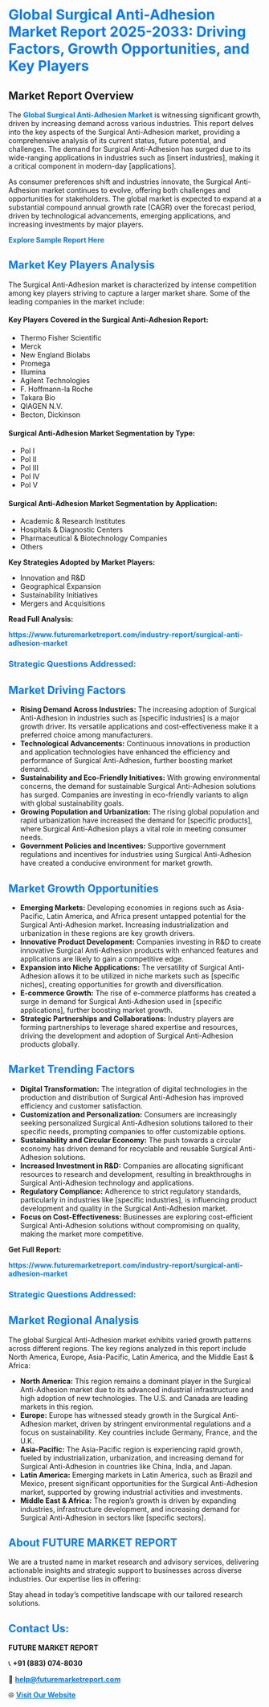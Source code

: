 <h1 style="color: #007BFF;">Global Surgical Anti-Adhesion Market Report 2025-2033: Driving Factors, Growth Opportunities, and Key Players</h1>

<section id="overview">
<h2>Market Report Overview</h2>
<p>The <a href="https://www.futuremarketreport.com/industry-report/surgical-anti-adhesion-market" style="color: #007BFF; text-decoration: none;"><strong>Global Surgical Anti-Adhesion Market</strong></a> is witnessing significant growth, driven by increasing demand across various industries. This report delves into the key aspects of the Surgical Anti-Adhesion market, providing a comprehensive analysis of its current status, future potential, and challenges. The demand for Surgical Anti-Adhesion has surged due to its wide-ranging applications in industries such as [insert industries], making it a critical component in modern-day [applications].</p>
<p>As consumer preferences shift and industries innovate, the Surgical Anti-Adhesion market continues to evolve, offering both challenges and opportunities for stakeholders. The global market is expected to expand at a substantial compound annual growth rate (CAGR) over the forecast period, driven by technological advancements, emerging applications, and increasing investments by major players.</p>
</section>

<section id="overview">
<p><a href="https://www.futuremarketreport.com/request-sample/reportId=37070" style="color: #007BFF; text-decoration: none;"><strong>Explore Sample Report Here</strong></a></p>
</section>

<section id="key-players">
<h2 style="color: #007BFF;">Market Key Players Analysis</h2>
<p>The Surgical Anti-Adhesion market is characterized by intense competition among key players striving to capture a larger market share. Some of the leading companies in the market include:</p>
<h4>Key Players Covered in the Surgical Anti-Adhesion Report:</h4>
<ul><li>Thermo Fisher Scientific</li><li>Merck</li><li>New England Biolabs</li><li>Promega</li><li>Illumina</li><li>Agilent Technologies</li><li>F. Hoffmann-la Roche</li><li>Takara Bio</li><li>QIAGEN N.V.</li><li>Becton, Dickinson</li></ul>
<h4>Surgical Anti-Adhesion Market Segmentation by Type:</h4>
<ul><li>Pol I</li><li>Pol II</li><li>Pol III</li><li>Pol IV</li><li>Pol V</li></ul>

<h4>Surgical Anti-Adhesion Market Segmentation by Application:</h4>
<ul><li>Academic &amp; Research Institutes</li><li>Hospitals &amp; Diagnostic Centers</li><li>Pharmaceutical &amp; Biotechnology Companies</li><li>Others</li></ul>
<p><strong>Key Strategies Adopted by Market Players:</strong></p>
<ul>
<li>Innovation and R&D</li>
<li>Geographical Expansion</li>
<li>Sustainability Initiatives</li>
<li>Mergers and Acquisitions</li>
</ul>
</section>

<section>
<p><strong>Read Full Analysis: </strong></p><a href="https://www.futuremarketreport.com/industry-report/surgical-anti-adhesion-market" style="color: #007BFF; text-decoration: none;"><strong>https://www.futuremarketreport.com/industry-report/surgical-anti-adhesion-market</strong></a>
<h3 style="color: #007BFF;">Strategic Questions Addressed:</h3>
</section>

<section id="driving-factors">
<h2 style="color: #007BFF;">Market Driving Factors</h2>
<ul>
<li><strong>Rising Demand Across Industries:</strong> The increasing adoption of Surgical Anti-Adhesion in industries such as [specific industries] is a major growth driver. Its versatile applications and cost-effectiveness make it a preferred choice among manufacturers.</li>
<li><strong>Technological Advancements:</strong> Continuous innovations in production and application technologies have enhanced the efficiency and performance of Surgical Anti-Adhesion, further boosting market demand.</li>
<li><strong>Sustainability and Eco-Friendly Initiatives:</strong> With growing environmental concerns, the demand for sustainable Surgical Anti-Adhesion solutions has surged. Companies are investing in eco-friendly variants to align with global sustainability goals.</li>
<li><strong>Growing Population and Urbanization:</strong> The rising global population and rapid urbanization have increased the demand for [specific products], where Surgical Anti-Adhesion plays a vital role in meeting consumer needs.</li>
<li><strong>Government Policies and Incentives:</strong> Supportive government regulations and incentives for industries using Surgical Anti-Adhesion have created a conducive environment for market growth.</li>
</ul>
</section>

<section id="growth-opportunities">
<h2 style="color: #007BFF;">Market Growth Opportunities</h2>
<ul>
<li><strong>Emerging Markets:</strong> Developing economies in regions such as Asia-Pacific, Latin America, and Africa present untapped potential for the Surgical Anti-Adhesion market. Increasing industrialization and urbanization in these regions are key growth drivers.</li>
<li><strong>Innovative Product Development:</strong> Companies investing in R&D to create innovative Surgical Anti-Adhesion products with enhanced features and applications are likely to gain a competitive edge.</li>
<li><strong>Expansion into Niche Applications:</strong> The versatility of Surgical Anti-Adhesion allows it to be utilized in niche markets such as [specific niches], creating opportunities for growth and diversification.</li>
<li><strong>E-commerce Growth:</strong> The rise of e-commerce platforms has created a surge in demand for Surgical Anti-Adhesion used in [specific applications], further boosting market growth.</li>
<li><strong>Strategic Partnerships and Collaborations:</strong> Industry players are forming partnerships to leverage shared expertise and resources, driving the development and adoption of Surgical Anti-Adhesion products globally.</li>
</ul>
</section>

<section id="trending-factors">
<h2 style="color: #007BFF;">Market Trending Factors</h2>
<ul>
<li><strong>Digital Transformation:</strong> The integration of digital technologies in the production and distribution of Surgical Anti-Adhesion has improved efficiency and customer satisfaction.</li>
<li><strong>Customization and Personalization:</strong> Consumers are increasingly seeking personalized Surgical Anti-Adhesion solutions tailored to their specific needs, prompting companies to offer customizable options.</li>
<li><strong>Sustainability and Circular Economy:</strong> The push towards a circular economy has driven demand for recyclable and reusable Surgical Anti-Adhesion solutions.</li>
<li><strong>Increased Investment in R&D:</strong> Companies are allocating significant resources to research and development, resulting in breakthroughs in Surgical Anti-Adhesion technology and applications.</li>
<li><strong>Regulatory Compliance:</strong> Adherence to strict regulatory standards, particularly in industries like [specific industries], is influencing product development and quality in the Surgical Anti-Adhesion market.</li>
<li><strong>Focus on Cost-Effectiveness:</strong> Businesses are exploring cost-efficient Surgical Anti-Adhesion solutions without compromising on quality, making the market more competitive.</li>
</ul>
</section>

<section>
<p><strong>Get Full Report: </strong></p><a href="https://www.futuremarketreport.com/industry-report/surgical-anti-adhesion-market" style="color: #007BFF; text-decoration: none;"><strong>https://www.futuremarketreport.com/industry-report/surgical-anti-adhesion-market</strong></a>
<h3 style="color: #007BFF;">Strategic Questions Addressed:</h3>
</section>


<section id="regional-analysis">
<h2 style="color: #007BFF;">Market Regional Analysis</h2>
<p>The global Surgical Anti-Adhesion market exhibits varied growth patterns across different regions. The key regions analyzed in this report include North America, Europe, Asia-Pacific, Latin America, and the Middle East & Africa:</p>
<ul>
<li><strong>North America:</strong> This region remains a dominant player in the Surgical Anti-Adhesion market due to its advanced industrial infrastructure and high adoption of new technologies. The U.S. and Canada are leading markets in this region.</li>
<li><strong>Europe:</strong> Europe has witnessed steady growth in the Surgical Anti-Adhesion market, driven by stringent environmental regulations and a focus on sustainability. Key countries include Germany, France, and the U.K.</li>
<li><strong>Asia-Pacific:</strong> The Asia-Pacific region is experiencing rapid growth, fueled by industrialization, urbanization, and increasing demand for Surgical Anti-Adhesion in countries like China, India, and Japan.</li>
<li><strong>Latin America:</strong> Emerging markets in Latin America, such as Brazil and Mexico, present significant opportunities for the Surgical Anti-Adhesion market, supported by growing industrial activities and investments.</li>
<li><strong>Middle East & Africa:</strong> The region’s growth is driven by expanding industries, infrastructure development, and increasing demand for Surgical Anti-Adhesion in sectors like [specific sectors].</li>
</ul>
</section>

<footer>
<h2 style="color: #007BFF;">About FUTURE MARKET REPORT</h2>
<p>We are a trusted name in market research and advisory services, delivering actionable insights and strategic support to businesses across diverse industries. Our expertise lies in offering:</p>

<p>Stay ahead in today’s competitive landscape with our tailored research solutions.</p>

<h2 style="color: #007BFF;">Contact Us:</h2>
<p><strong>FUTURE MARKET REPORT</strong></p>
<p>📞 <strong>+91 (883) 074-8030</strong></p>
<p>📧 <strong><a href="mailto:help@futuremarketreport.com" style="color: #007BFF;">help@futuremarketreport.com</a></strong></p>
<p>🌐 <strong><a href="https://www.futuremarketreport.com/" style="color: #007BFF;">Visit Our Website</a></strong></p>
</footer>